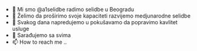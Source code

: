 - 👋 Mi smo @a1selidbe radimo selidbe u Beogradu
- 👀 Želimo da proširimo svoje kapaciteti razvijemo medjunarodne selidbe
- 🌱 Svakog dana napredujemo u pokušavamo da popravimo kavlitet usluge
- 💞️ Sarađujemo sa svima
- 📫 How to reach me ..

<!---
a1selidbe/a1selidbe is a ✨ special ✨ repository because its `README.md` (this file) appears on your GitHub profile.
You can click the Preview link to take a look at your changes.
--->
